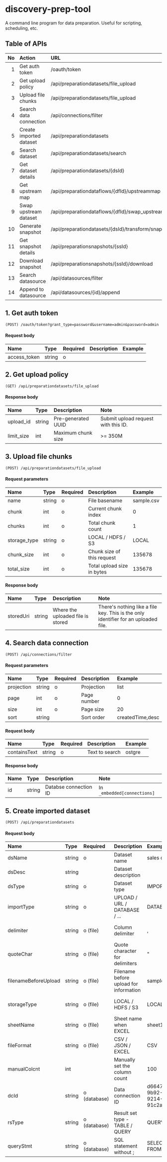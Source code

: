# discovery-prep-tool
A command line program for data preparation. Useful for scripting, scheduling, etc.


## Table of APIs
| No | Action                  | URL                                                | Method    | Content-Type        |
|---:|:------------------------|:---------------------------------------------------|:----------|:--------------------|
|  1 | Get auth token          | /oauth/token                                       | POST      | application/json    |
|  2 | Get upload policy       | /api/preparationdatasets/file_upload               | GET       | application/json    |
|  3 | Upload file chunks      | /api/preparationdatasets/file_upload               | POST      | multipart/form-data |
|  4 | Search data connection  | /api/connections/filter                            | POST      | application/json    |
|  5 | Create imported dataset | /api/preparationdatasets                           | POST      | application/json    |
|  6 | Search dataset          | /api/preparationdatasets/search                    | GET       | application/json    |
|  7 | Get dataset details     | /api/preparationdatasets/{dsId}                    | GET       | application/json    |
|  8 | Get upstream map        | /api/preparationdataflows/{dfId}/upstreammap       | GET       | application/json    |
|  9 | Swap upstream dataset   | /api/preparationdataflows/{dfId}/swap_upstream     | POST      | application/json    |
| 10 | Generate snapshot       | /api/preparationdatasets/{dsId}/transform/snapshot | POST      | application/json    |
| 11 | Get snapshot details    | /api/preparationsnapshots/{ssId}                   | GET       | application/json    |
| 12 | Download snapshot       | /api/preparationsnapshots/{ssId}/download          | GET       | application/json    |
| 13 | Search datasource       | /api/datasources/filter                            | POST      | application/json    |
| 14 | Append to datasource    | /api/datasources/{id}/append                       | PUT/PATCH | application/json    |


## 1. Get auth token
```
(POST) /oauth/token?grant_type=password&username=admin&password=admin
```
#### Request body
| Name         | Type   | Required | Description | Example |
|:-------------|:-------|:---------|:------------|:--------|
| access_token | string | o        |             |         |


## 2. Get upload policy
```
(GET) /api/preparationdatasets/file_upload
```
#### Response body
| Name       | Type   | Description        | Note                                |
|:-----------|:-------|:-------------------|:------------------------------------|
| upload_id  | string | Pre-generated UUID | Submit upload request with this ID. |
| limit_size | int    | Maximum chunk size | >= 350M                             |


## 3. Upload file chunks
```
(POST) /api/preparationdatasets/file_upload
```
#### Request parameters
| Name         | Type   | Required | Description                | Example    |
|:-------------|:-------|:---------|:---------------------------|:-----------|
| name         | string | o        | File basename              | sample.csv |
| chunk        | int    | o        | Current chunk index        | 0          |
| chunks       | int    | o        | Total chunk count          | 1          |
| storage_type | string | o        | LOCAL / HDFS / S3          | LOCAL      |
| chunk_size   | int    | o        | Chunk size of this request | 135678     |
| total_size   | int    | o        | Total upload size in bytes | 135678     |

#### Response body
| Name      | Type   | Description                       | Note                                                                              |
|:----------|:-------|:----------------------------------|:----------------------------------------------------------------------------------|
| storedUri | string | Where the uploaded file is stored | There's nothing like a file key. This is the only identifier for an uploaded file. |


## 4. Search data connection
```
(POST) /api/connections/filter
```
#### Request parameters
| Name       | Type   | Required | Description | Example          |
|:-----------|:-------|:---------|:------------|:-----------------|
| projection | string | o        | Projection  | list             |
| page       | int    | o        | Page number | 0                |
| size       | int    | o        | Page size   | 20               |
| sort       | string |          | Sort order  | createdTime,desc |

#### Request body
| Name         | Type   | Required | Description    | Example |
|:-------------|:-------|:---------|:---------------|:--------|
| containsText | string | o        | Text to search | ostgre  |

#### Response body
| Name | Type   | Description           | Note                        |
|:-----|:-------|:----------------------|:----------------------------|
| id   | string | Databse connection ID | In `_embedded[connections]` |


## 5. Create imported dataset
```
(POST) /api/preparationdatasets
```
#### Request body
| Name                 | Type   | Required     | Description                            | Example                              | Note                  |
|:---------------------|:-------|:-------------|:---------------------------------------|:-------------------------------------|:----------------------|
| dsName               | string | o            | Dataset name                           | sales dataset                        |                       |
| dsDesc               | string |              | Dataset description                    |                                      |                       |
| dsType               | string | o            | Dataset type                           | IMPORTED                             |                       |
| importType           | string | o            | UPLOAD / URL / DATABASE / ...          | DATABASE                             |                       |
| delimiter            | string | o (file)     | Column delimiter                       | ,                                    | File dataset only     |
| quoteChar            | string | o (file)     | Quote character for delimiters         | "                                    | File dataset only     |
| filenameBeforeUpload | string | o (file)     | Filename before upload for information | sample.csv                           | File dataset only     |
| storageType          | string | o (file)     | LOCAL / HDFS / S3                      | LOCAL                                | File dataset only     |
| sheetName            | string | o (file)     | Sheet name when EXCEL                  | sheet1                               | File dataset only     |
| fileFormat           | string | o (file)     | CSV / JSON / EXCEL                     | CSV                                  | File dataset only     |
| manualColcnt         | int    |              | Manually set the column count          | 100                                  | File dataset only     |
| dcId                 | string | o (database) | Data connection ID                     | d6647451-9b92-47cb-9214-91c2a024e202 | Database dataset only |
| rsType               | string | o (database) | Result set type - TABLE / QUERY        | QUERY                                | Database dataset only |
| queryStmt            | string | o (database) | SQL statement without ;                | SELECT * FROM EMP                    | Database dataset only |




